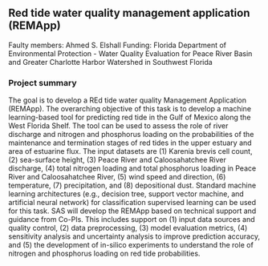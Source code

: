 ## Red tide water quality management application (REMApp) 
Faulty members: Ahmed S. Elshall
Funding: Florida Department of Environmental Protection - Water Quality Evaluation for Peace River Basin and Greater Charlotte Harbor Watershed in Southwest Florida

### Project summary
The goal is to develop a REd tide water quality Management Application (REMApp).  The overarching objective of this task is to develop a machine learning-based tool for predicting red tide in the Gulf of Mexico along the West Florida Shelf. The tool can be used to assess the role of river discharge and nitrogen and phosphorus loading on the probabilities of the maintenance and termination stages of red tides in the upper estuary and area of estuarine flux. The input datasets are (1) Karenia brevis cell count, (2) sea-surface height, (3) Peace River and Caloosahatchee River discharge, (4) total nitrogen loading and total phosphorus loading in Peace River and Caloosahatchee River, (5) wind speed and direction, (6) temperature, (7) precipitation, and (8) depositional dust.  Standard machine learning architectures (e.g., decision tree, support vector machine, and artificial neural network) for classification supervised learning can be used for this task. SAS will develop the REMApp based on technical support and guidance from Co-PIs. This includes support on (1) input data sources and quality control, (2) data preprocessing, (3) model evaluation metrics, (4) sensitivity analysis and uncertainty analysis to improve prediction accuracy, and (5) the development of in-silico experiments to understand the role of nitrogen and phosphorus loading on red tide probabilities.
